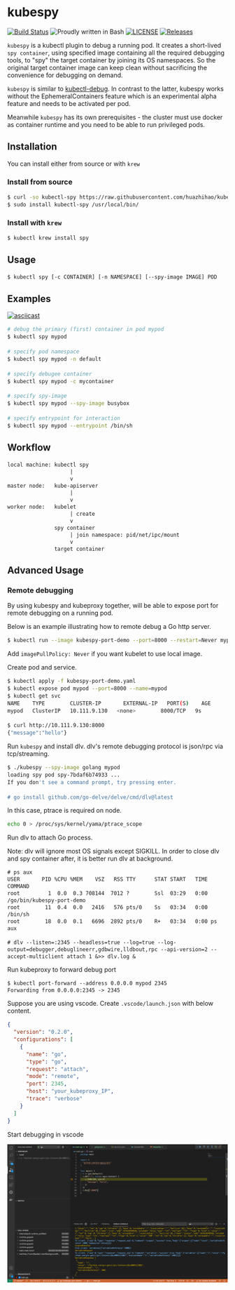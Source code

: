 # kubespy

[![Build Status](https://travis-ci.org/huazhihao/kubespy.svg?branch=master)](https://travis-ci.org/huazhihao/kubespy)
![Proudly written in Bash](https://img.shields.io/badge/written%20in-bash-ff69b4.svg)
[![LICENSE](https://img.shields.io/github/license/huazhihao/kubespy.svg)](https://github.com/huazhihao/kubespy/blob/master/LICENSE)
[![Releases](https://img.shields.io/github/v/release/huazhihao/kubespy.svg)](https://github.com/huazhihao/kubespy/releases)

`kubespy` is a kubectl plugin to debug a running pod. It creates a short-lived `spy container`, using specified image containing all the required debugging tools, to "spy" the target container by joining its OS namespaces. So the original target container image can keep clean without sacrificing the convenience for debugging on demand.

`kubespy` is similar to [kubectl-debug](https://github.com/verb/kubectl-debug). In contrast to the latter, kubespy works without the EphemeralContainers feature which is an experimental alpha feature and needs to be activated per pod.

Meanwhile `kubespy` has its own prerequisites - the cluster must use docker as container runtime and you need to be able to run privileged pods.

## Installation

You can install either from source or with `krew`

### Install from source

```sh
$ curl -so kubectl-spy https://raw.githubusercontent.com/huazhihao/kubespy/master/kubespy
$ sudo install kubectl-spy /usr/local/bin/
```

### Install with `krew`

```sh
$ kubectl krew install spy
```

## Usage

```sh
$ kubectl spy [-c CONTAINER] [-n NAMESPACE] [--spy-image IMAGE] POD
```

## Examples

[![asciicast](https://asciinema.org/a/290096.svg)](https://asciinema.org/a/290096)

```sh
# debug the primary (first) container in pod mypod
$ kubectl spy mypod

# specify pod namespace
$ kubectl spy mypod -n default

# specify debugee container
$ kubectl spy mypod -c mycontainer

# specify spy-image
$ kubectl spy mypod --spy-image busybox

# specify entrypoint for interaction
$ kubectl spy mypod --entrypoint /bin/sh
```

## Workflow

```
local machine: kubectl spy
                    |
                    v
master node:   kube-apiserver
                    |
                    v
worker node:   kubelet
                    | create
                    v
               spy container
                    | join namespace: pid/net/ipc/mount
                    v
               target container
```

## Advanced Usage

### Remote debugging

By using kubespy and kubeproxy together, will be able to expose port for remote debugging on a running pod.

Below is an example illustrating how to remote debug a Go http server.

```sh
$ kubectl run --image kubespy-port-demo --port=8000 --restart=Never mypod --dry-run=client -o yaml > kubespy-port-demo.yaml
```

Add `imagePullPolicy: Never` if you want kubelet to use local image.

Create pod and service.

```sh
$ kubectl apply -f kubespy-port-demo.yaml
$ kubectl expose pod mypod --port=8000 --name=mypod
$ kubectl get svc
NAME    TYPE        CLUSTER-IP       EXTERNAL-IP   PORT(S)    AGE
mypod   ClusterIP   10.111.9.130   <none>        8000/TCP   9s

$ curl http://10.111.9.130:8000
{"message":"hello"}
```

Run `kubespy` and install dlv. dlv's remote debugging protocol is json/rpc via tcp/streaming.

```sh
$ ./kubespy --spy-image golang mypod
loading spy pod spy-7bdaf6b74933 ...
If you don't see a command prompt, try pressing enter.

# go install github.com/go-delve/delve/cmd/dlv@latest
```

In this case, ptrace is required on node.

```sh
echo 0 > /proc/sys/kernel/yama/ptrace_scope
```

Run dlv to attach Go process.

Note: dlv will ignore most OS signals except SIGKILL. In order to close dlv and spy container after, it is better run dlv at background.

```
# ps aux
USER       PID %CPU %MEM    VSZ   RSS TTY      STAT START   TIME COMMAND
root         1  0.0  0.3 708144  7012 ?        Ssl  03:29   0:00 /go/bin/kubespy-port-demo
root        11  0.4  0.0   2416   576 pts/0    Ss   03:34   0:00 /bin/sh
root        18  0.0  0.1   6696  2892 pts/0    R+   03:34   0:00 ps aux

# dlv --listen=:2345 --headless=true --log=true --log-output=debugger,debuglineerr,gdbwire,lldbout,rpc --api-version=2 --accept-multiclient attach 1 &>> dlv.log &
```

Run kubeproxy to forward debug port

```
$ kubectl port-forward --address 0.0.0.0 mypod 2345
Forwarding from 0.0.0.0:2345 -> 2345
```

Suppose you are using vscode. Create `.vscode/launch.json` with below content.

```json
{
  "version": "0.2.0",
  "configurations": [
    {
      "name": "go",
      "type": "go",
      "request": "attach",
      "mode": "remote",
      "port": 2345,
      "host": "your_kubeproxy_IP",
      "trace": "verbose"
    }
  ]
}
```

Start debugging in vscode

![dlv-screenshot](etc/dlv-screenshot.png?raw=true)
